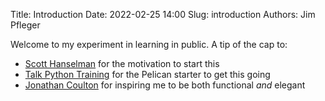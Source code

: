 Title: Introduction
Date: 2022-02-25 14:00
Slug: introduction
Authors: Jim Pfleger

Welcome to my experiment in learning in public. A tip of the cap to:

- [Scott Hanselman](https://hanselminutes.com/) for the motivation to start this
- [Talk Python Training](https://training.talkpython.fm/) for the Pelican starter to get this going
- [Jonathan Coulton](https://www.jonathancoulton.com/) for inspiring me to be both functional _and_ elegant
